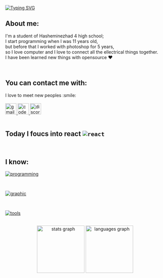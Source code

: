 [![Typing SVG](https://readme-typing-svg.demolab.com?size=25&pause=1000&color=64FD02&background=00000000&center=true&vCenter=true&multiline=true&width=500&height=100&lines=Hi+%F0%9F%91%8B;I'm+shayan+a+front-end+developer)](https://git.io/typing-svg)

</div>

## About me:

I'm a student of Hasheminezhad 4 high school;
<br>
I start programming when I was 11 years old,
<br>
but before that I worked with photoshop for 5 years,
<br>
so I love computer and I love to connect all the ellectrical things together.
<br>
I have been learned new things with opensource :heart:

<br>

## You can contact me with:

<div align="left">
  I love to meet new peoples :smile:
  <br>
  <br>
  <a href="mailto:shfqaen@gmail.com" target="_blank">
    <img src="https://img.shields.io/static/v1?message=Gmail&logo=gmail&label=&color=D14836&logoColor=white&labelColor=&style=for-the-badge" height="35" alt="gmail logo"  />
  </a>
  <a href="https://codepen.io/shayanfpg9" target="_blank">
    <img src="https://img.shields.io/static/v1?message=Codepen&logo=codepen&label=&color=000000&logoColor=white&labelColor=&style=for-the-badge" height="35" alt="codepen logo"  />
  </a>
   <a href="https://discordapp.com/users/1077193475906338836" target="_blank">
    <img src="https://img.shields.io/static/v1?message=Discord&logo=discord&label=&logoColor=white&color=5865F2&labelColor=&style=for-the-badge" height="35" alt="discord logo"  />
  </a> 
</div>
<br>

## Today I foucs into **react** <code>![react](https://skillicons.dev/icons?i=react)</code>

<br>

## I know:

[![programming](https://skillicons.dev/icons?i=html,css,tailwind,next,bootstrap,js,typescript,jquery,webpack,nodejs,mongodb,express,styledcomponents,sass,gulp,md,react&perline=8)](https://skillicons.dev)

<br>

[![graphic](https://skillicons.dev/icons?i=ps,ai,figma)](https://skillicons.dev)

<br>

[![tools](https://skillicons.dev/icons?i=vscode,git,github,postman,regex)](https://skillicons.dev)

<br>

<div align="center">
  <img src="https://github-readme-stats.vercel.app/api?hide_title=false&hide_rank=false&show_icons=false&include_all_commits=true&count_private=true&disable_animations=false&locale=en&hide_border=false&username=shayanfpg9" height="150" alt="stats graph"  />
  <img src="https://github-readme-stats.vercel.app/api/top-langs?locale=en&hide_title=false&layout=compact&card_width=320&langs_count=5&theme=dracula&hide_border=false&username=shayanfpg9" height="150" alt="languages graph"  />
</div>
